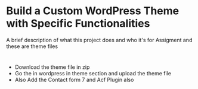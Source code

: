 
# Build a Custom WordPress Theme with Specific Functionalities


A brief description of what this project does and who it's for Assigment and these are theme files 



#

- Download the theme file in zip
- Go the in wordpress in theme section and upload the theme file
- Also Add the Contact form 7 and Acf Plugin also 


